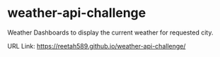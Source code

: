 # weather-api-challenge

Weather Dashboards to display the current weather for requested city. 

URL Link:
https://reetah589.github.io/weather-api-challenge/
